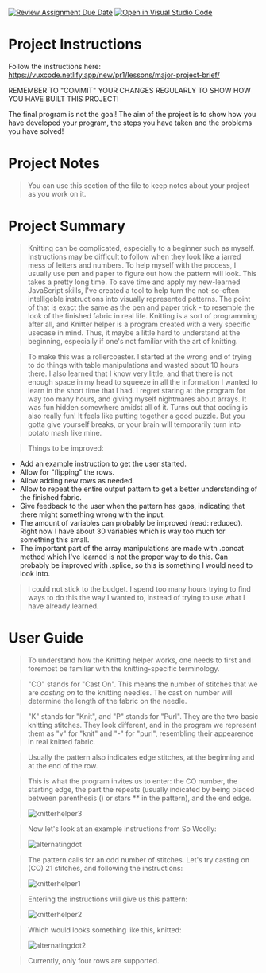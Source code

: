 [![Review Assignment Due Date](https://classroom.github.com/assets/deadline-readme-button-22041afd0340ce965d47ae6ef1cefeee28c7c493a6346c4f15d667ab976d596c.svg)](https://classroom.github.com/a/zon3mdIg)
[![Open in Visual Studio Code](https://classroom.github.com/assets/open-in-vscode-2e0aaae1b6195c2367325f4f02e2d04e9abb55f0b24a779b69b11b9e10269abc.svg)](https://classroom.github.com/online_ide?assignment_repo_id=18801932&assignment_repo_type=AssignmentRepo)
# Project Instructions
Follow the instructions here: https://vuxcode.netlify.app/new/pr1/lessons/major-project-brief/

REMEMBER TO "COMMIT" YOUR CHANGES REGULARLY TO SHOW HOW YOU HAVE BUILT THIS PROJECT! 

The final program is not the goal! The aim of the project is to show how you have developed your program, the steps you have taken and the problems you have solved!

# Project Notes

> You can use this section of the file to keep notes about your project as you work on it.

# Project Summary

> Knitting can be complicated, especially to a beginner such as myself. Instructions may be difficult to follow when they look like a jarred mess of letters and numbers. To help myself with the process, I usually use pen and paper to figure out how the pattern will look. This takes a pretty long time. To save time and apply my new-learned JavaScript skills, I've created a tool to help turn the not-so-often intelligeble instructions into visually represented patterns. The point of that is exact the same as the pen and paper trick - to resemble the look of the finished fabric in real life. Knitting is a sort of programming after all, and Knitter helper is a program created with a very specific usecase in mind. Thus, it maybe a little hard to understand at the beginning, especially if one's not familiar with the art of knitting.

> To make this was a rollercoaster. I started at the wrong end of trying to do things with table manipulations and wasted about 10 hours there. I also learned that I know very little, and that there is not enough space in my head to squeeze in all the information I wanted to learn in the short time that I had. I regret staring at the program for way too many hours, and giving myself nightmares about arrays. It was fun hidden somewhere amidst all of it. Turns out that coding is also really fun! It feels like putting together a good puzzle. But you gotta give yourself breaks, or your brain will temporarily turn into potato mash like mine. 

> Things to be improved:
  -  Add an example instruction to get the user started.
  -  Allow for "flipping" the rows.
  -  Allow adding new rows as needed.
  -  Allow to repeat the entire output pattern to get a better understanding of the finished fabric.
  -  Give feedback to the user when the pattern has gaps, indicating that there might something wrong with the input.
  -  The amount of variables can probably be improved (read: reduced). Right now I have about 30 variables which is way too much for something this small. 
  -  The important part of the array manipulations are made with .concat method which I've learned is not the proper way to do this. Can probably be improved with .splice, so this is something I would need to look into.

> I could not stick to the budget. I spend too many hours trying to find ways to do this the way I wanted to, instead of trying to use what I have already learned.

# User Guide

> To understand how the Knitting helper works, one needs to first and foremost be familiar with the knitting-specific terminology.

> "CO" stands for "Cast On". This means the number of stitches that we are *casting on* to the knitting needles. The cast on number will determine the length of the fabric on the needle.

> "K" stands for "Knit", and "P" stands for "Purl". They are the two basic knitting stitches. They look different, and in the program we represent them as "v" for "knit" and "-" for "purl", resembling their appearence in real knitted fabric.

> Usually the pattern also indicates edge stitches, at the beginning and at the end of the row.

> This is what the program invites us to enter: the CO number, the starting edge, the part the repeats (usually indicated by being placed between parenthesis () or stars ** in the pattern), and the end edge.
>
> ![knitterhelper3](https://github.com/user-attachments/assets/beca75d3-ff5e-439c-b65b-817edaf83d3f)


> Now let's look at an example instructions from So Woolly:
>
> ![alternatingdot](https://github.com/user-attachments/assets/d5f22c52-7e88-4016-8b7a-2e452139042e)

> The pattern calls for an odd number of stitches. Let's try casting on (CO) 21 stitches, and following the instructions:
>
> ![knitterhelper1](https://github.com/user-attachments/assets/d48aba43-1f17-4103-9ceb-e641a971654a)

> Entering the instructions will give us this pattern:
> 
> ![knitterhelper2](https://github.com/user-attachments/assets/b2a8bed0-b6e1-477e-9133-6fcd2d4fcbdb)

> Which would looks something like this, knitted:
> 
> ![alternatingdot2](https://github.com/user-attachments/assets/a7c179f9-ac4d-4c13-8e37-d989e0f51d0c)

> Currently, only four rows are supported.


